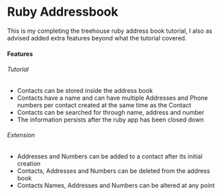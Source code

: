 # Ruby Addressbook

This is my completing the treehouse ruby address book tutorial, I also as advised added extra features beyond what the tutorial covered.

#### Features

###### Tutorial
- Contacts can be stored inside the address book
- Contacts have a name and can have multiple Addresses and Phone numbers per contact created at the same time as the Contact
- Contacts can be searched for through name, address and number
- The information persists after the ruby app has been closed down

###### Extension

- Addresses and Numbers can be added to a contact after its initial creation
- Contacts, Addresses and Numbers can be deleted from the address book
- Contacts Names, Addresses and Numbers can be altered at any point
